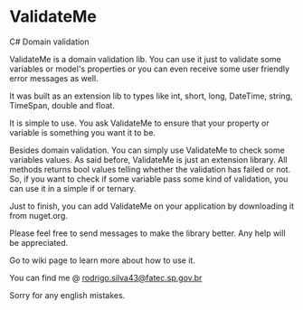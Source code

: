 # ValidateMe
C# Domain validation

ValidateMe is a domain validation lib. You can use it just to validate some variables or model's properties or you can even receive some user friendly error messages as well.

It was built as an extension lib to types like int, short, long, DateTime, string, TimeSpan, double and float.

It is simple to use. You ask ValidateMe to ensure that your property or variable is something you want it to be.

Besides domain validation. You can simply use ValidateMe to check some variables values. As said before, ValidateMe is just an extension library. All methods returns bool values telling whether the validation has failed or not. So, if you want to check if some variable pass some kind of validation, you can use it in a simple if or ternary.

Just to finish, you can add ValidateMe on your application by downloading it from nuget.org.

Please feel free to send messages to make the library better. Any help will be appreciated.

Go to wiki page to learn more about how to use it.

You can find me @ rodrigo.silva43@fatec.sp.gov.br

Sorry for any english mistakes.

